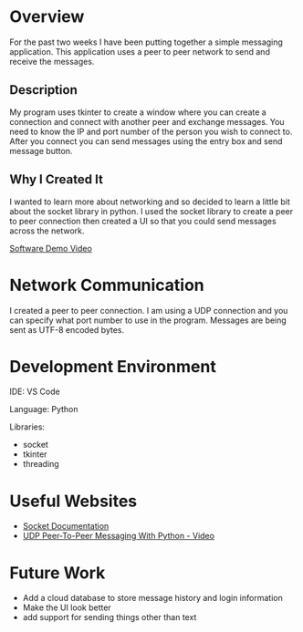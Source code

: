 # Overview

For the past two weeks I have been putting together a simple messaging application. This application uses a peer to peer network to send and receive the messages.

## Description

My program uses tkinter to create a window where you can create a connection and connect with another peer and exchange messages. You need to know the IP and port number of the person you wish to connect to. After you connect you can send messages using the entry box and send message button.

## Why I Created It

I wanted to learn more about networking and so decided to learn a little bit about the socket library in python. I used the socket library to create a peer to peer connection then created a UI so that you could send messages across the network.

[Software Demo Video](https://youtu.be/sUA_airxfWM)

# Network Communication

I created a peer to peer connection. I am using a UDP connection and you can specify what port number to use in the program. Messages are being sent as UTF-8 encoded bytes.

# Development Environment

IDE: VS Code

Language: Python

Libraries: 
* socket
* tkinter
* threading


# Useful Websites

* [Socket Documentation](https://docs.python.org/3.6/library/socket.html)
* [UDP Peer-To-Peer Messaging With Python - Video](https://www.youtube.com/watch?v=IbzGL_tjmv4)

# Future Work

* Add a cloud database to store message history and login information
* Make the UI look better
* add support for sending things other than text